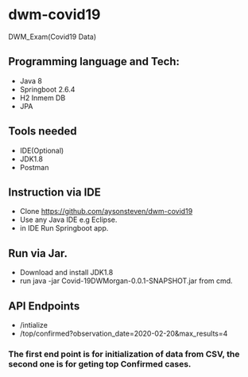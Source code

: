 # dwm-covid19
DWM_Exam(Covid19 Data)

## Programming language and Tech:
- Java 8
- Springboot 2.6.4
- H2 Inmem DB
- JPA

## Tools needed
- IDE(Optional)
- JDK1.8
- Postman

## Instruction via IDE
- Clone https://github.com/aysonsteven/dwm-covid19
- Use any Java IDE e.g Eclipse.
- in IDE Run Springboot app.

## Run via Jar.
- Download and install JDK1.8
- run java -jar Covid-19DWMorgan-0.0.1-SNAPSHOT.jar from cmd.

## API Endpoints
- /intialize
- /top/confirmed?observation_date=2020-02-20&max_results=4

### The first end point is for initialization of data from CSV, the second one is for geting top Confirmed cases.


